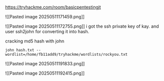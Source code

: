 https://tryhackme.com/room/basicpentestingjt

![[Pasted image 20250511171459.png]]




![[Pasted image 20250511172755.png]]
i got the ssh private key of kay. and user ssh2john for converting it into hash. 

cracking md5 hash with john 
```
john hash.txt --wordlist=/home/fb11add9/tryhackme/wordlists/rockyou.txt

```


![[Pasted image 20250511191833.png]]

![[Pasted image 20250511192415.png]]